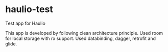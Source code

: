 # haulio-test
Test app for Haulio

This app is developed by following clean architecture principle.
Used room for local storage with rx support.
Used databinding, dagger, retrofit and glide.
